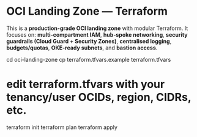 # OCI Landing Zone — Terraform

This is a **production-grade OCI landing zone** with modular Terraform.
It focuses on: **multi-compartment IAM**, **hub-spoke networking**, **security guardrails (Cloud Guard + Security Zones)**,
**centralised logging**, **budgets/quotas**, **OKE-ready subnets**, and **bastion access**.

cd oci-landing-zone
cp terraform.tfvars.example terraform.tfvars
# edit terraform.tfvars with your tenancy/user OCIDs, region, CIDRs, etc.

terraform init
terraform plan
terraform apply

